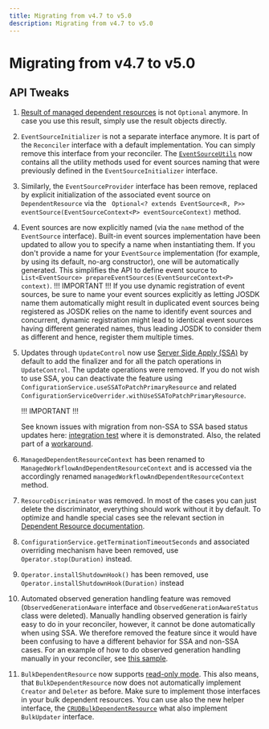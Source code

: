 ```yaml
---
title: Migrating from v4.7 to v5.0
description: Migrating from v4.7 to v5.0
---
```


# Migrating from v4.7 to v5.0

## API Tweaks

1. [Result of managed dependent resources](https://github.com/operator-framework/java-operator-sdk/blob/main/operator-framework-core/src/main/java/io/javaoperatorsdk/operator/api/reconciler/dependent/managed/ManagedDependentResourceContext.java#L55-L57)
   is not `Optional` anymore. In case you use this result, simply use the result
   objects directly.
2. `EventSourceInitializer` is not a separate interface anymore. It is part of the `Reconciler` interface with a
   default implementation. You can simply remove this interface from your reconciler. The
   [`EventSourceUtils`](https://github.com/operator-framework/java-operator-sdk/blob/main/operator-framework-core/src/main/java/io/javaoperatorsdk/operator/api/reconciler/EventSourceUtils.java#L11-L11)
   now contains all the utility methods used for event sources naming that were previously defined in
   the `EventSourceInitializer` interface.
3. Similarly, the `EventSourceProvider` interface has been remove, replaced by explicit initialization of the associated
   event source on `DependentResource` via the `
   Optional<? extends EventSource<R, P>> eventSource(EventSourceContext<P> eventSourceContext)` method.
4. Event sources are now explicitly named (via the `name` method of the `EventSource` interface). Built-in event sources
   implementation have been updated to allow you to specify a name when instantiating them. If you don't provide a name
   for your `EventSource` implementation (for example, by using its default, no-arg constructor), one will be
   automatically generated. This simplifies the API to define event source to
   `List<EventSource> prepareEventSources(EventSourceContext<P> context)`.
   !!! IMPORTANT !!!
   If you use dynamic registration of event sources, be sure to name your event sources explicitly as letting JOSDK name
   them automatically might result in duplicated event sources being registered as JOSDK relies on the name to identify
   event sources and concurrent, dynamic registration might lead to identical event sources having different generated
   names, thus leading JOSDK to consider them as different and hence, register them multiple times.
5. Updates through `UpdateControl` now
   use [Server Side Apply (SSA)](https://kubernetes.io/docs/reference/using-api/server-side-apply/) by default to add
   the finalizer and for all
   the patch operations in `UpdateControl`. The update operations were removed. If you do not wish to use SSA, you can
   deactivate the feature using `ConfigurationService.useSSAToPatchPrimaryResource` and
   related `ConfigurationServiceOverrider.withUseSSAToPatchPrimaryResource`.

   !!! IMPORTANT !!!

   See known issues with migration from non-SSA to SSA based status updates here:
   [integration test](https://github.com/operator-framework/java-operator-sdk/blob/main/operator-framework/src/test/java/io/javaoperatorsdk/operator/StatusPatchSSAMigrationIT.java#L71-L82)
   where it is demonstrated. Also, the related part of
   a [workaround](https://github.com/operator-framework/java-operator-sdk/blob/main/operator-framework/src/test/java/io/javaoperatorsdk/operator/StatusPatchSSAMigrationIT.java#L110-L116).

6. `ManagedDependentResourceContext` has been renamed to `ManagedWorkflowAndDependentResourceContext` and is accessed
   via the accordingly renamed `managedWorkflowAndDependentResourceContext` method.
7. `ResourceDiscriminator` was removed. In most of the cases you can just delete the discriminator, everything should
   work without it by default. To optimize and handle special cases see the relevant section
   in [Dependent Resource documentation](/docs/dependent-resources#multiple-dependent-resources-of-same-type).
8. `ConfigurationService.getTerminationTimeoutSeconds` and associated overriding mechanism have been removed,
   use `Operator.stop(Duration)` instead.
9. `Operator.installShutdownHook()` has been removed, use `Operator.installShutdownHook(Duration)` instead
10. Automated observed generation handling feature was removed (`ObservedGenerationAware` interface
    and `ObservedGenerationAwareStatus` class were deleted). Manually handling observed generation is fairly easy to do
    in your reconciler, however, it cannot be done automatically when using SSA. We therefore removed the feature since
    it would have been confusing to have a different behavior for SSA and non-SSA cases. For an example of how to do
    observed generation handling manually in your reconciler, see
    [this sample](https://github.com/operator-framework/java-operator-sdk/blob/main/operator-framework/src/test/java/io/javaoperatorsdk/operator/sample/manualobservedgeneration/ManualObservedGenerationReconciler.java).
11. `BulkDependentResource` now supports [read-only mode](https://github.com/operator-framework/java-operator-sdk/issues/2233).
    This also means, that `BulkDependentResource` now does not automatically implement `Creator` and `Deleter` as before.
    Make sure to implement those interfaces in your bulk dependent resources. You can use also the new helper interface, the
    [`CRUDBulkDependentResource`](https://github.com/operator-framework/java-operator-sdk/blob/main/operator-framework-core/src/main/java/io/javaoperatorsdk/operator/processing/dependent/CRUDBulkDependentResource.java)
    what also implement `BulkUpdater` interface.
